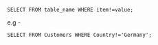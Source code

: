 ```
SELECT FROM table_name WHERE item!=value;
```

e.g - 

```
SELECT FROM Customers WHERE Country!='Germany'; 
```
